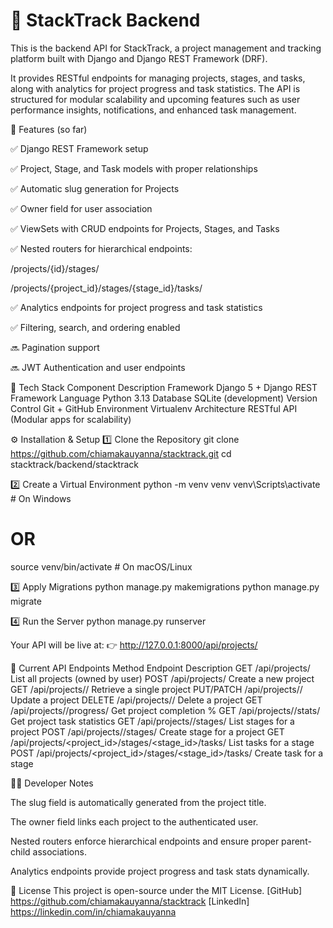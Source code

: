 # 🧠 StackTrack Backend

This is the backend API for StackTrack, a project management and tracking platform built with Django and Django REST Framework (DRF).

It provides RESTful endpoints for managing projects, stages, and tasks, along with analytics for project progress and task statistics. The API is structured for modular scalability and upcoming features such as user performance insights, notifications, and enhanced task management.

🚀 Features (so far)

✅ Django REST Framework setup

✅ Project, Stage, and Task models with proper relationships

✅ Automatic slug generation for Projects

✅ Owner field for user association

✅ ViewSets with CRUD endpoints for Projects, Stages, and Tasks

✅ Nested routers for hierarchical endpoints:

/projects/{id}/stages/

/projects/{project_id}/stages/{stage_id}/tasks/

✅ Analytics endpoints for project progress and task statistics

✅ Filtering, search, and ordering enabled

🔜 Pagination support

🔜 JWT Authentication and user endpoints

🧰 Tech Stack
Component	Description
Framework	Django 5 + Django REST Framework
Language	Python 3.13
Database	SQLite (development)
Version Control	Git + GitHub
Environment	Virtualenv
Architecture	RESTful API (Modular apps for scalability)

⚙️ Installation & Setup
1️⃣ Clone the Repository
git clone https://github.com/chiamakauyanna/stacktrack.git
cd stacktrack/backend/stacktrack

2️⃣ Create a Virtual Environment
python -m venv venv
venv\Scripts\activate     # On Windows
# OR
source venv/bin/activate  # On macOS/Linux

3️⃣ Apply Migrations
python manage.py makemigrations
python manage.py migrate

4️⃣ Run the Server
python manage.py runserver


Your API will be live at:
👉 http://127.0.0.1:8000/api/projects/

🧩 Current API Endpoints
Method	Endpoint	Description
GET	/api/projects/	List all projects (owned by user)
POST	/api/projects/	Create a new project
GET	/api/projects/<id>/	Retrieve a single project
PUT/PATCH	/api/projects/<id>/	Update a project
DELETE	/api/projects/<id>/	Delete a project
GET	/api/projects/<id>/progress/	Get project completion %
GET	/api/projects/<id>/stats/	Get project task statistics
GET	/api/projects/<id>/stages/	List stages for a project
POST	/api/projects/<id>/stages/	Create stage for a project
GET	/api/projects/<project_id>/stages/<stage_id>/tasks/	List tasks for a stage
POST	/api/projects/<project_id>/stages/<stage_id>/tasks/	Create task for a stage

🧑‍💻 Developer Notes

The slug field is automatically generated from the project title.

The owner field links each project to the authenticated user.

Nested routers enforce hierarchical endpoints and ensure proper parent-child associations.

Analytics endpoints provide project progress and task stats dynamically.

📜 License
This project is open-source under the MIT License.
[GitHub] https://github.com/chiamakauyanna/stacktrack
[LinkedIn] https://linkedin.com/in/chiamakauyanna